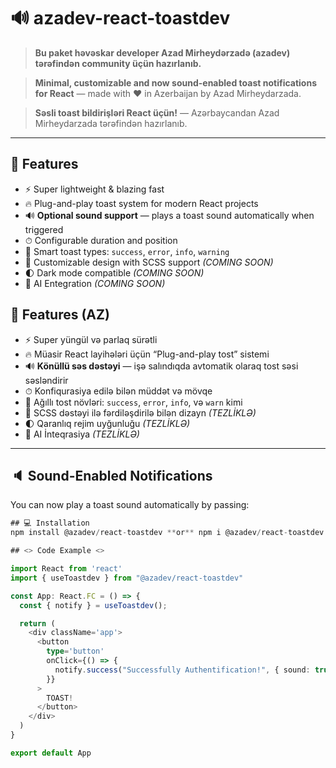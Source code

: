 # 🔊 azadev-react-toastdev

> **Bu paket həvəskar developer Azad Mirheydərzadə (azadev) tərəfindən community üçün hazırlanıb.**

> **Minimal, customizable and now sound-enabled toast notifications for React** — made with ❤️ in Azerbaijan by Azad Mirheydarzada.

> **Səsli toast bildirişləri React üçün!** — Azərbaycandan Azad Mirheydarzada tərəfindən hazırlanıb.

---

## 🌟 Features

- ⚡ Super lightweight & blazing fast
- 🔥 Plug-and-play toast system for modern React projects
- 🔊 **Optional sound support** — plays a toast sound automatically when triggered
- ⏱ Configurable duration and position
- 🧠 Smart toast types: `success`, `error`, `info`, `warning`
- 🎨 Customizable design with SCSS support _(COMING SOON)_
- 🌓 Dark mode compatible _(COMING SOON)_
- 🤖 AI Entegration _(COMING SOON)_

## 🌟 Features (AZ)

- ⚡ Super yüngül və parlaq sürətli
- 🔥 Müasir React layihələri üçün “Plug-and-play tost” sistemi
- 🔊 **Könüllü səs dəstəyi** — işə salındıqda avtomatik olaraq tost səsi səsləndirir
- ⏱ Konfiqurasiya edilə bilən müddət və mövqe
- 🧠 Ağıllı tost növləri: `success`, `error`, `info`, və `warn` kimi
- 🎨 SCSS dəstəyi ilə fərdiləşdirilə bilən dizayn _(TEZLİKLƏ)_
- 🌓 Qaranlıq rejim uyğunluğu _(TEZLİKLƏ)_
- 🤖 AI İnteqrasiya _(TEZLİKLƏ)_

---

## 🔈 Sound-Enabled Notifications

You can now play a toast sound automatically by passing:

```ts
## 💻 Installation
npm install @azadev/react-toastdev **or** npm i @azadev/react-toastdev

## <> Code Example <>

import React from 'react'
import { useToastdev } from "@azadev/react-toastdev"

const App: React.FC = () => {
  const { notify } = useToastdev();

  return (
    <div className='app'>
      <button
        type='button'
        onClick={() => {
          notify.success("Successfully Authentification!", { sound: true });
        }}
      >
        TOAST!
      </button>
    </div>
  )
}

export default App
```
